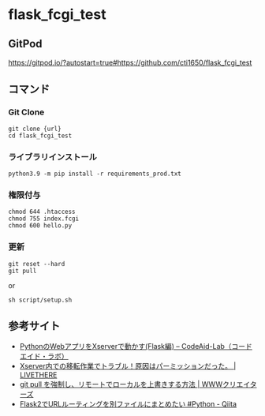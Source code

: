 # flask_fcgi_test

## GitPod
https://gitpod.io/?autostart=true#https://github.com/cti1650/flask_fcgi_test

## コマンド

### Git Clone

```
git clone {url}
cd flask_fcgi_test
```

### ライブラリインストール

```
python3.9 -m pip install -r requirements_prod.txt
```

### 権限付与

```
chmod 644 .htaccess
chmod 755 index.fcgi
chmod 600 hello.py
```

### 更新
```
git reset --hard
git pull
```

or

```
sh script/setup.sh
```

## 参考サイト
- [PythonのWebアプリをXserverで動かす(Flask編) – CodeAid-Lab（コードエイド・ラボ）](https://codeaid.jp/webapp-xserver/)  
- [Xserver内での移転作業でトラブル！原因はパーミッションだった。 | LIVETHERE](https://livethere.net/web_design/xserver_move)  
- [git pull を強制し、リモートでローカルを上書きする方法 | WWWクリエイターズ](https://www-creators.com/archives/1097#git_reset_w_hyphenhard)
- [Flask2でURLルーティングを別ファイルにまとめたい #Python - Qiita](https://qiita.com/miyakiyo/items/34617adaf77acf8b4511)  
